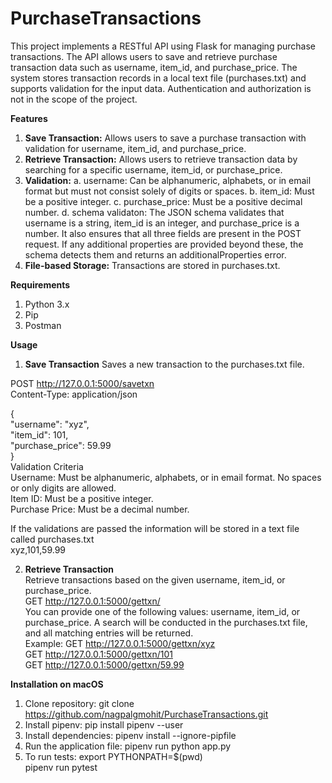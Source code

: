 # PurchaseTransactions
This project implements a RESTful API using Flask for managing purchase transactions. The API allows users to save and retrieve purchase transaction data such as username, item_id, and purchase_price. The system stores transaction records in a local text file (purchases.txt) and supports validation for the input data. Authentication and authorization is not in the scope of the project.

**Features**
1. **Save Transaction:** Allows users to save a purchase transaction with validation for username, item_id, and purchase_price.
2. **Retrieve Transaction:** Allows users to retrieve transaction data by searching for a specific username, item_id, or purchase_price.
3. **Validation:**
a. username: Can be alphanumeric, alphabets, or in email format but must not consist solely of digits or spaces.
b. item_id: Must be a positive integer.
c. purchase_price: Must be a positive decimal number.
d. schema validaton: The JSON schema validates that username is a string, item_id is an integer, and purchase_price is a number. It also ensures that all three fields are present in the POST request. If any additional properties are provided beyond these, the schema detects them and returns an additionalProperties error.
5. **File-based Storage:** Transactions are stored in purchases.txt.

**Requirements**
1. Python 3.x
2. Pip
3. Postman

**Usage**
1. **Save Transaction**
Saves a new transaction to the purchases.txt file.

POST http://127.0.0.1:5000/savetxn  
Content-Type: application/json  

{  
    "username": "xyz",  
    "item_id": 101,  
    "purchase_price": 59.99  
}  
Validation Criteria  
Username: Must be alphanumeric, alphabets, or in email format. No spaces or only digits are allowed.  
Item ID: Must be a positive integer.  
Purchase Price: Must be a decimal number.  

If the validations are passed the information will be stored in a text file called purchases.txt  
xyz,101,59.99  

2. **Retrieve Transaction**  
Retrieve transactions based on the given username, item_id, or purchase_price.  
GET http://127.0.0.1:5000/gettxn/<value>  
You can provide one of the following values: username, item_id, or purchase_price. A search will be conducted in the purchases.txt file, and all matching entries will be returned.  
Example:
GET http://127.0.0.1:5000/gettxn/xyz  
GET http://127.0.0.1:5000/gettxn/101  
GET http://127.0.0.1:5000/gettxn/59.99  

**Installation on macOS**
1. Clone repository: git clone https://github.com/nagpalgmohit/PurchaseTransactions.git
2. Install pipenv: pip install pipenv --user
3. Install dependencies: pipenv install --ignore-pipfile
4. Run the application file: pipenv run python app.py
5. To run tests: export PYTHONPATH=$(pwd)  
pipenv run pytest



